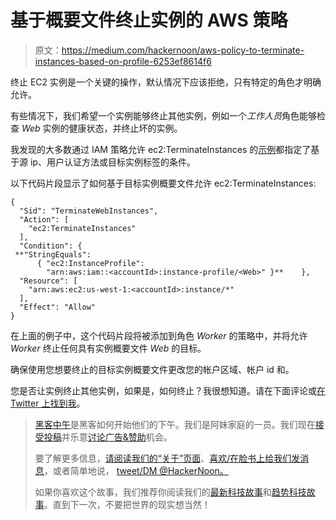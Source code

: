# 基于概要文件终止实例的 AWS 策略

> 原文：<https://medium.com/hackernoon/aws-policy-to-terminate-instances-based-on-profile-6253ef8614f6>

终止 EC2 实例是一个关键的操作，默认情况下应该拒绝，只有特定的角色才明确允许。

有些情况下，我们希望一个实例能够终止其他实例，例如一个*工作人员*角色能够检查 *Web* 实例的健康状态，并终止坏的实例。

我发现的大多数通过 IAM 策略允许 ec2:TerminateInstances 的[示例](https://aws.amazon.com/blogs/security/resource-level-permissions-for-ec2-controlling-management-access-on-specific-instances/)都指定了基于源 ip、用户认证方法或目标实例标签的条件。

以下代码片段显示了如何基于目标实例概要文件允许 ec2:TerminateInstances:

```
{
  "Sid": "TerminateWebInstances",
  "Action": [
    "ec2:TerminateInstances"
  ],
  "Condition": {
 **"StringEquals":
      { "ec2:InstanceProfile":
        "arn:aws:iam::<accountId>:instance-profile/<Web>" }**    },
  "Resource": [
    "arn:aws:ec2:us-west-1:<accountId>:instance/*"
  ],
  "Effect": "Allow"
}
```

在上面的例子中，这个代码片段将被添加到角色 *Worker* 的策略中，并将允许 *Worker* 终止任何具有实例概要文件 *Web* 的目标。

确保使用您想要终止的目标实例概要文件更改您的帐户区域、帐户 id 和<web>。</web>

您是否让实例终止其他实例，如果是，如何终止？我很想知道。请在下面评论或[在 Twitter 上找到我](https://twitter.com/0x0ece)。

> [黑客中午](http://bit.ly/Hackernoon)是黑客如何开始他们的下午。我们是阿妹家庭的一员。我们现在[接受投稿](http://bit.ly/hackernoonsubmission)并乐意[讨论广告&赞助](mailto:partners@amipublications.com)机会。
> 
> 要了解更多信息，[请阅读我们的“关于”页面](https://goo.gl/4ofytp)、[喜欢/在脸书上给我们发消息](http://bit.ly/HackernoonFB)，或者简单地说， [tweet/DM @HackerNoon。](https://goo.gl/k7XYbx)
> 
> 如果你喜欢这个故事，我们推荐你阅读我们的[最新科技故事](http://bit.ly/hackernoonlatestt)和[趋势科技故事](https://hackernoon.com/trending)。直到下一次，不要把世界的现实想当然！